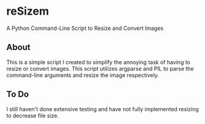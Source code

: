 # reSizem
A Python Command-Line Script to Resize and Convert Images

## About 
This is a simple script I created to simplify the annoying task of having to resize or convert images. This script utilizes argparse and PIL to parse the command-line arguments and resize the image respectively. 

## To Do
I still haven't done extensive testing and have not fully implemented resizing to decrease file size.
